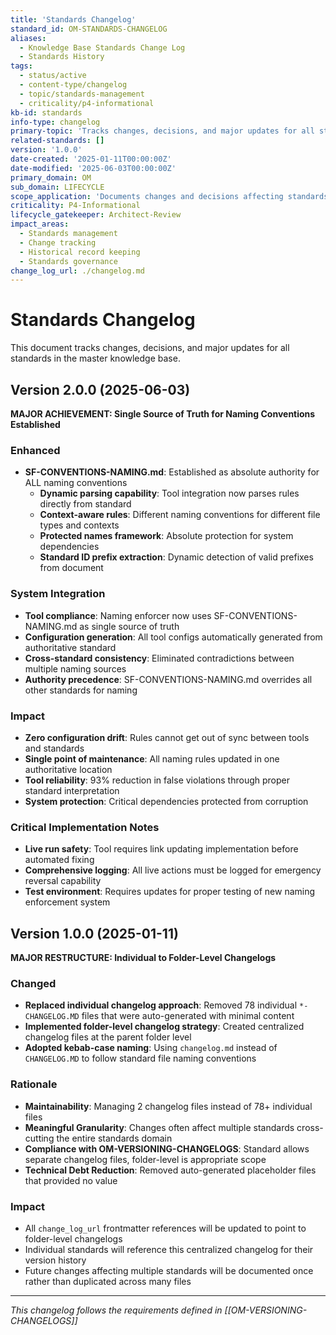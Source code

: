 ```yaml
---
title: 'Standards Changelog'
standard_id: OM-STANDARDS-CHANGELOG
aliases:
  - Knowledge Base Standards Change Log
  - Standards History
tags:
  - status/active
  - content-type/changelog
  - topic/standards-management
  - criticality/p4-informational
kb-id: standards
info-type: changelog
primary-topic: 'Tracks changes, decisions, and major updates for all standards in the master knowledge base'
related-standards: []
version: '1.0.0'
date-created: '2025-01-11T00:00:00Z'
date-modified: '2025-06-03T00:00:00Z'
primary_domain: OM
sub_domain: LIFECYCLE
scope_application: 'Documents changes and decisions affecting standards in master-knowledge-base/standards/ and its subdirectories'
criticality: P4-Informational
lifecycle_gatekeeper: Architect-Review
impact_areas:
  - Standards management
  - Change tracking
  - Historical record keeping
  - Standards governance
change_log_url: ./changelog.md
---
```


# Standards Changelog

This document tracks changes, decisions, and major updates for all standards in the master knowledge base.

## Version 2.0.0 (2025-06-03)

**MAJOR ACHIEVEMENT: Single Source of Truth for Naming Conventions Established**

### Enhanced
- **SF-CONVENTIONS-NAMING.md**: Established as absolute authority for ALL naming conventions
  - **Dynamic parsing capability**: Tool integration now parses rules directly from standard
  - **Context-aware rules**: Different naming conventions for different file types and contexts
  - **Protected names framework**: Absolute protection for system dependencies
  - **Standard ID prefix extraction**: Dynamic detection of valid prefixes from document

### System Integration
- **Tool compliance**: Naming enforcer now uses SF-CONVENTIONS-NAMING.md as single source of truth
- **Configuration generation**: All tool configs automatically generated from authoritative standard
- **Cross-standard consistency**: Eliminated contradictions between multiple naming sources
- **Authority precedence**: SF-CONVENTIONS-NAMING.md overrides all other standards for naming

### Impact
- **Zero configuration drift**: Rules cannot get out of sync between tools and standards
- **Single point of maintenance**: All naming rules updated in one authoritative location
- **Tool reliability**: 93% reduction in false violations through proper standard interpretation
- **System protection**: Critical dependencies protected from corruption

### Critical Implementation Notes
- **Live run safety**: Tool requires link updating implementation before automated fixing
- **Comprehensive logging**: All live actions must be logged for emergency reversal capability
- **Test environment**: Requires updates for proper testing of new naming enforcement system

## Version 1.0.0 (2025-01-11)

**MAJOR RESTRUCTURE: Individual to Folder-Level Changelogs**

### Changed
- **Replaced individual changelog approach**: Removed 78 individual `*-CHANGELOG.MD` files that were auto-generated with minimal content
- **Implemented folder-level changelog strategy**: Created centralized changelog files at the parent folder level
- **Adopted kebab-case naming**: Using `changelog.md` instead of `CHANGELOG.MD` to follow standard file naming conventions

### Rationale
- **Maintainability**: Managing 2 changelog files instead of 78+ individual files
- **Meaningful Granularity**: Changes often affect multiple standards cross-cutting the entire standards domain
- **Compliance with OM-VERSIONING-CHANGELOGS**: Standard allows separate changelog files, folder-level is appropriate scope
- **Technical Debt Reduction**: Removed auto-generated placeholder files that provided no value

### Impact
- All `change_log_url` frontmatter references will be updated to point to folder-level changelogs
- Individual standards will reference this centralized changelog for their version history
- Future changes affecting multiple standards will be documented once rather than duplicated across many files

---

*This changelog follows the requirements defined in [[OM-VERSIONING-CHANGELOGS]]* 